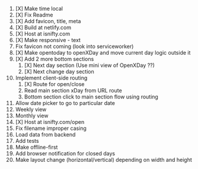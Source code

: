 1. [X] Make time local
2. [X] Fix Readme
3. [X] Add favicon, title, meta
4. [X] Build at netlify.com
8. [X] Host at isnifty.com
3. [X] Make responsive - text
4. Fix favicon not coming (look into serviceworker)
2. [X] Make opentoday to openXDay and move current day logic outside it
4. [X] Add 2 more bottom sections
    1. [X] Next day section (Use mini view of OpenXDay ??)
    2. [X] Next change day section
9. Implement client-side routing
    1. [X] Route for open/close 
    1. Read main section xDay from URL route
    2. Bottom section click to main section flow using routing
5. Allow date picker to go to particular date
6. Weekly view
7. Monthly view
10. [X] Host at isnifty.com/open
5. Fix filename improper casing
5. Load data from backend
6. Add tests
7. Make offline-first
8. Add browser notification for closed days
11. Make layout change (horizontal/vertical) depending on width and height